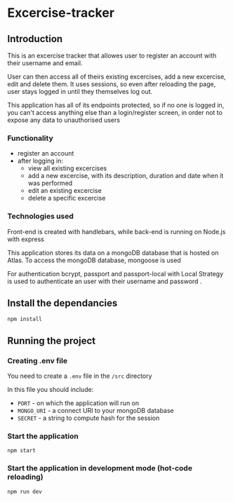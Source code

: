 # Excercise-tracker
## Introduction
This is an excercise tracker that allowes user to register an account with their username and email. 

User can then access all of theirs existing excercises, add a new excercise, edit and delete them. It uses sessions, so even after reloading the page, user stays logged in until they themselves log out. 

This application has all of its endpoints protected, so if no one is logged in, you can't access anything else than a login/register screen, in order not to expose any data to unauthorised users

### Functionality
- register an account
- after logging in:
  - view all existing excercises
  - add a new excercise, with its description, duration and date when it was performed
  - edit an existing excercise
  - delete a specific excercise
### Technologies used
Front-end is created with handlebars, while back-end is running on Node.js with express

This application stores its data on a mongoDB database that is hosted on Atlas. To access the mongoDB database, mongoose is used

For authentication bcrypt, passport and passport-local with Local Strategy is used to authenticate an user with their username and password .


## Install the dependancies
```
npm install
``` 
## Running the project

### Creating .env file
You need to create a `.env` file in the `/src` directory

In this file you should include:
- `PORT` - on which the application will run on
- `MONGO_URI` - a connect URI to your mongoDB database
- `SECRET` - a string to compute hash for the session
  
### Start the application 
```
npm start
```
### Start the application in development mode (hot-code reloading)
```
npm run dev
```
